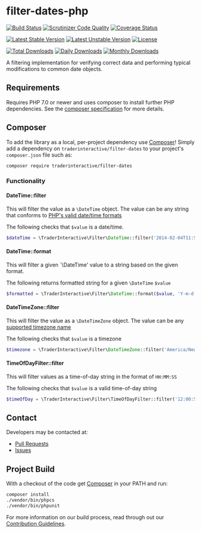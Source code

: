 # filter-dates-php

[![Build Status](https://travis-ci.org/traderinteractive/filter-dates-php.svg?branch=master)](https://travis-ci.org/traderinteractive/filter-dates-php)
[![Scrutinizer Code Quality](https://scrutinizer-ci.com/g/traderinteractive/filter-dates-php/badges/quality-score.png?b=master)](https://scrutinizer-ci.com/g/traderinteractive/filter-dates-php/?branch=master)
[![Coverage Status](https://coveralls.io/repos/github/traderinteractive/filter-dates-php/badge.svg?branch=master)](https://coveralls.io/github/traderinteractive/filter-dates-php?branch=master)

[![Latest Stable Version](https://poser.pugx.org/traderinteractive/filter-dates/v/stable)](https://packagist.org/packages/traderinteractive/filter-dates)
[![Latest Unstable Version](https://poser.pugx.org/traderinteractive/filter-dates/v/unstable)](https://packagist.org/packages/traderinteractive/filter-dates)
[![License](https://poser.pugx.org/traderinteractive/filter-dates/license)](https://packagist.org/packages/traderinteractive/filter-dates)

[![Total Downloads](https://poser.pugx.org/traderinteractive/filter-dates/downloads)](https://packagist.org/packages/traderinteractive/filter-dates)
[![Daily Downloads](https://poser.pugx.org/traderinteractive/filter-dates/d/daily)](https://packagist.org/packages/traderinteractive/filter-dates)
[![Monthly Downloads](https://poser.pugx.org/traderinteractive/filter-dates/d/monthly)](https://packagist.org/packages/traderinteractive/filter-dates)

A filtering implementation for verifying correct data and performing typical modifications to common date objects.

## Requirements

Requires PHP 7.0 or newer and uses composer to install further PHP dependencies.  See the [composer specification](composer.json) for more details.

## Composer

To add the library as a local, per-project dependency use [Composer](http://getcomposer.org)! Simply add a dependency on
`traderinteractive/filter-dates` to your project's `composer.json` file such as:

```sh
composer require traderinteractive/filter-dates
```

### Functionality

#### DateTime::filter

This will filter the value as a `\DateTime` object. The value can be any string that conforms to [PHP's valid date/time formats](http://php.net/manual/en/datetime.formats.php)

The following checks that `$value` is a date/time.

```php
$dateTime = \TraderInteractive\Filter\DateTime::filter('2014-02-04T11:55:00-0500');
```

#### DateTime::format

This will filter a given `\DateTime' value to a string based on the given format.

The following returns formatted string for a given `\DateTime` `$value`

```php
$formatted = \TraderInteractive\Filter\DateTime::format($value, 'Y-m-d H:i:s');
```

#### DateTimeZone::filter

This will filter the value as a `\DateTimeZone` object. The value can be any [supported timezone name](http://php.net/manual/en/timezones.php)

The following checks that `$value` is a timezone

```php
$timezone = \TraderInteractive\Filter\DateTimeZone::filter('America/New_York');
```

#### TimeOfDayFilter::filter

This will filter values as a time-of-day string in the format of `HH:MM:SS`

The following checks that `$value` is a valid time-of-day string

```php
$timeOfDay = \TraderInteractive\Filter\TimeOfDayFilter::filter('12:00:59');
```

## Contact

Developers may be contacted at:

 * [Pull Requests](https://github.com/traderinteractive/filter-dates-php/pulls)
 * [Issues](https://github.com/traderinteractive/filter-dates-php/issues)

## Project Build

With a checkout of the code get [Composer](http://getcomposer.org) in your PATH and run:

```bash
composer install
./vendor/bin/phpcs
./vendor/bin/phpunit
```

For more information on our build process, read through out our [Contribution Guidelines](CONTRIBUTING.md).
